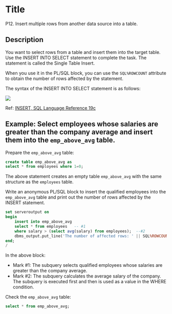 # Title

P12. Insert multiple rows from another data source into a table.

## Description

You want to select rows from a table and insert them into the target table. 
Use the INSERT INTO SELECT statement to complete the task.
The statement is called the Single Table Insert. 

When you use it in the PL/SQL block, you can use the `SQL%ROWCOUNT` attribute to obtain the number of rows affected by the statement.

The syntax of the INSERT INTO SELECT statement is as follows:

![](https://docs.oracle.com/en/database/oracle/oracle-database/19/sqlrf/img/single_table_insert.gif)

Ref: [INSERT, SQL Language Reference 19c](https://docs.oracle.com/en/database/oracle/oracle-database/19/sqlrf/INSERT.html)

## Example: Select employees whose salaries are greater than the company average and insert them into the `emp_above_avg` table.

Prepare the `emp_above_avg` table:

```sql
create table emp_above_avg as
select * from employees where 1=0;
```
The above statement creates an empty table `emp_above_avg` with the same structure as the `employees` table.


Write an anonymous PL/SQL block to insert the qualified employees into the `emp_above_avg` table and print out the number of rows affected by the INSERT statement.

```sql
set serveroutput on
begin
    insert into emp_above_avg
    select * from employees   -- #1
    where salary > (select avg(salary) from employees);  --#2
    dbms_output.put_line('The number of affected rows: ' || SQL%ROWCOUNT);
end;
/
```

In the above block:
- Mark #1: The subquery selects qualified employees whose salaries are greater than the company average.
- Mark #2: The subquery calculates the average salary of the company. The subquery is executed first and then is used as a value in the WHERE condition.

Check the `emp_above_avg` table:

```sql
select * from emp_above_avg;
```




  

  
